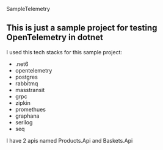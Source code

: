 SampleTelemetry

## This is just a sample project for testing OpenTelemetry in dotnet

 I used this tech stacks for this sample project:
- .net6
- opentelemetry
- postgres
- rabbitmq
- masstransit
- grpc
- zipkin
- promethues
- graphana
- serilog
- seq

I have 2 apis named Products.Api and Baskets.Api

